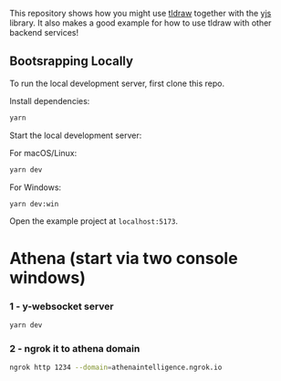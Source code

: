 This repository shows how you might use [tldraw](https://github.com/tldraw/tldraw) together with the [yjs](https://yjs.dev) library. It also makes a good example for how to use tldraw with other backend services!

## Bootsrapping Locally

To run the local development server, first clone this repo.

Install dependencies:

```bash
yarn
```

Start the local development server:

For macOS/Linux:
```bash
yarn dev
```
For Windows:
```bash
yarn dev:win
```

Open the example project at `localhost:5173`.


# Athena (start via two console windows)

### 1 - y-websocket server
```bash
yarn dev
```

### 2 - ngrok it to athena domain
```bash
ngrok http 1234 --domain=athenaintelligence.ngrok.io
```